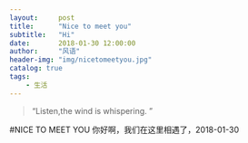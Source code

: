 ```yaml
---
layout:     post
title:      "Nice to meet you"
subtitle:   "Hi"
date:       2018-01-30 12:00:00
author:     "风语"
header-img: "img/nicetomeetyou.jpg"
catalog: true
tags:
    - 生活
---
```


> “Listen,the wind is whispering. ”


#NICE TO MEET YOU
你好啊，我们在这里相遇了，2018-01-30
